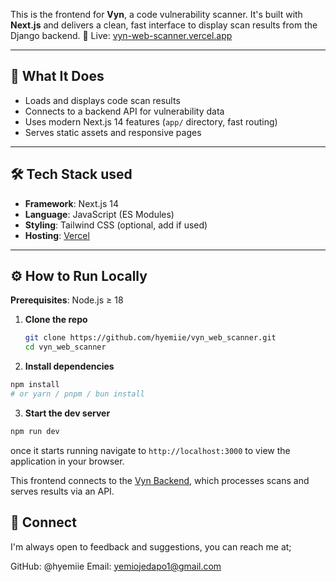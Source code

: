 This is the frontend for **Vyn**, a code vulnerability scanner. It's built with **Next.js** and delivers a clean, fast interface to display scan results from the Django backend.
🔗 Live: [vyn-web-scanner.vercel.app](https://vyn-web-scanner.vercel.app)


---

## 🚀 What It Does

- Loads and displays code scan results
- Connects to a backend API for vulnerability data
- Uses modern Next.js 14 features (`app/` directory, fast routing)
- Serves static assets and responsive pages

---

## 🛠️ Tech Stack used

- **Framework**: Next.js 14
- **Language**: JavaScript (ES Modules)
- **Styling**: Tailwind CSS (optional, add if used)
- **Hosting**: [Vercel](https://vercel.com)

---

## ⚙️ How to Run Locally

**Prerequisites**: Node.js ≥ 18

1. **Clone the repo**
   ```bash
   git clone https://github.com/hyemiie/vyn_web_scanner.git
   cd vyn_web_scanner

2. **Install dependencies**

```bash
npm install
# or yarn / pnpm / bun install
```

3. **Start the dev server**

```bash
npm run dev
```
once it starts running navigate to `http://localhost:3000` to view the application in your browser.

This frontend connects to the [Vyn Backend](https://github.com/hyemiie/vyn-web-demo), which processes scans and serves results via an API.

## 🤝 Connect 
I'm always open to feedback and suggestions, you can reach me at;

GitHub: @hyemiie
Email: yemiojedapo1@gmail.com
